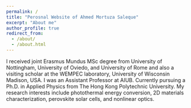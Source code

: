 ```yaml
---
permalink: /
title: "Perosnal Website of Ahmed Mortuza Saleque"
excerpt: "About me"
author_profile: true
redirect_from: 
  - /about/
  - /about.html
---
```


I received joint Erasmus Mundus MSc degree from University of Nottingham, University of Oviedo, and University of Rome and also a visiting scholar at the WEMPEC laboratory, University of Wisconsin Madison, USA. I was an Assistant Professor at AIUB. Currently pursuing a Ph.D. in Applied Physics from The Hong Kong Polytechnic University. My research interests include photothermal energy conversion, 2D materials characterization, perovskite solar cells, and nonlinear optics.
